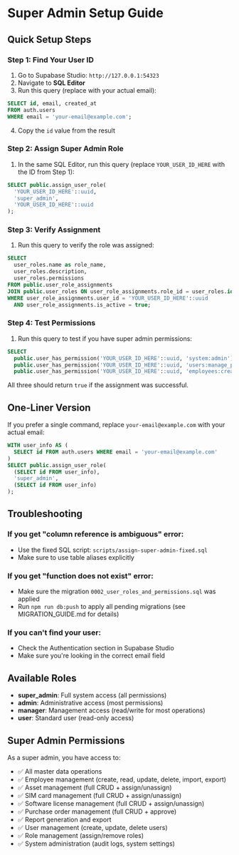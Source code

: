 # Super Admin Setup Guide

## Quick Setup Steps

### Step 1: Find Your User ID
1. Go to Supabase Studio: `http://127.0.0.1:54323`
2. Navigate to **SQL Editor**
3. Run this query (replace with your actual email):

```sql
SELECT id, email, created_at 
FROM auth.users 
WHERE email = 'your-email@example.com';
```

4. Copy the `id` value from the result

### Step 2: Assign Super Admin Role
1. In the same SQL Editor, run this query (replace `YOUR_USER_ID_HERE` with the ID from Step 1):

```sql
SELECT public.assign_user_role(
  'YOUR_USER_ID_HERE'::uuid,
  'super_admin',
  'YOUR_USER_ID_HERE'::uuid
);
```

### Step 3: Verify Assignment
1. Run this query to verify the role was assigned:

```sql
SELECT 
  user_roles.name as role_name,
  user_roles.description,
  user_roles.permissions
FROM public.user_role_assignments 
JOIN public.user_roles ON user_role_assignments.role_id = user_roles.id
WHERE user_role_assignments.user_id = 'YOUR_USER_ID_HERE'::uuid
  AND user_role_assignments.is_active = true;
```

### Step 4: Test Permissions
1. Run this query to test if you have super admin permissions:

```sql
SELECT 
  public.user_has_permission('YOUR_USER_ID_HERE'::uuid, 'system:admin') as has_system_admin,
  public.user_has_permission('YOUR_USER_ID_HERE'::uuid, 'users:manage_permissions') as has_user_management,
  public.user_has_permission('YOUR_USER_ID_HERE'::uuid, 'employees:create') as has_employee_create;
```

All three should return `true` if the assignment was successful.

## One-Liner Version

If you prefer a single command, replace `your-email@example.com` with your actual email:

```sql
WITH user_info AS (
  SELECT id FROM auth.users WHERE email = 'your-email@example.com'
)
SELECT public.assign_user_role(
  (SELECT id FROM user_info),
  'super_admin',
  (SELECT id FROM user_info)
);
```

## Troubleshooting

### If you get "column reference is ambiguous" error:
- Use the fixed SQL script: `scripts/assign-super-admin-fixed.sql`
- Make sure to use table aliases explicitly

### If you get "function does not exist" error:
- Make sure the migration `0002_user_roles_and_permissions.sql` was applied
- Run `npm run db:push` to apply all pending migrations (see MIGRATION_GUIDE.md for details)

### If you can't find your user:
- Check the Authentication section in Supabase Studio
- Make sure you're looking in the correct email field

## Available Roles

- **super_admin**: Full system access (all permissions)
- **admin**: Administrative access (most permissions)
- **manager**: Management access (read/write for most operations)
- **user**: Standard user (read-only access)

## Super Admin Permissions

As a super admin, you have access to:
- ✅ All master data operations
- ✅ Employee management (create, read, update, delete, import, export)
- ✅ Asset management (full CRUD + assign/unassign)
- ✅ SIM card management (full CRUD + assign/unassign)
- ✅ Software license management (full CRUD + assign/unassign)
- ✅ Purchase order management (full CRUD + approve)
- ✅ Report generation and export
- ✅ User management (create, update, delete users)
- ✅ Role management (assign/remove roles)
- ✅ System administration (audit logs, system settings)
